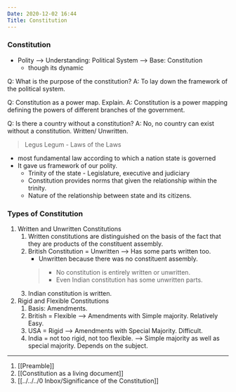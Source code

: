 ```yaml
---
Date: 2020-12-02 16:44
Title: Constitution
---
```


### Constitution

*   Polity --> Understanding: Political System --> Base: Constitution
    *   though its dynamic

Q: What is the purpose of the constitution?
A: To lay down the framework of the political system.

Q: Constitution as a power map. Explain.
A: Constitution is a power mapping defining the powers of different branches of the government.

Q: Is there a country without a constitution?
A: No, no country can exist without a constitution. Written/ Unwritten.

<!--- MPuri Notes --->
> Legus Legum - Laws of the Laws
- most fundamental law according to which a nation state is governed
- It gave us framework of our polity. 
    - Trinity of the state - Legislature, executive and judiciary
    - Constitution provides norms that given the relationship within the trinity. 
    - Nature of the relationship between state and its citizens. 



### Types of Constitution

1.  Written and Unwritten Constitutions
    1.  Written constitutions are distinguished on the basis of the fact that they are products of the constituent assembly.
    2.  British Constitution = Unwritten --> Has some parts written too.
        *   Unwritten because there was no constituent assembly.
        > *   No constitution is entirely written or unwritten.
        > *   Even Indian constitution has some unwritten parts.
    3.  Indian constitution is written.
2.  Rigid and Flexible Constitutions
    1.  Basis: Amendments.
    2.  British = Flexible --> Amendments with Simple majority. Relatively Easy.
    3.  USA = Rigid --> Amendments with Special Majority. Difficult.
    4.  India = not too rigid, not too flexible. --> Simple majority as well as special majority. Depends on the subject.
---

1. [[Preamble]]
2. [[Constitution as a living document]]
3. [[../../../0 Inbox/Significance of the Constitution]]